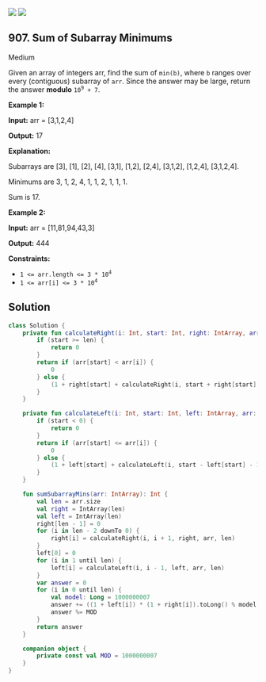 [![](https://img.shields.io/github/stars/javadev/LeetCode-in-Kotlin?label=Stars&style=flat-square)](https://github.com/javadev/LeetCode-in-Kotlin)
[![](https://img.shields.io/github/forks/javadev/LeetCode-in-Kotlin?label=Fork%20me%20on%20GitHub%20&style=flat-square)](https://github.com/javadev/LeetCode-in-Kotlin/fork)

## 907\. Sum of Subarray Minimums

Medium

Given an array of integers arr, find the sum of `min(b)`, where `b` ranges over every (contiguous) subarray of `arr`. Since the answer may be large, return the answer **modulo** <code>10<sup>9</sup> + 7</code>.

**Example 1:**

**Input:** arr = [3,1,2,4]

**Output:** 17

**Explanation:** 

Subarrays are [3], [1], [2], [4], [3,1], [1,2], [2,4], [3,1,2], [1,2,4], [3,1,2,4]. 

Minimums are 3, 1, 2, 4, 1, 1, 2, 1, 1, 1. 

Sum is 17.

**Example 2:**

**Input:** arr = [11,81,94,43,3]

**Output:** 444

**Constraints:**

*   <code>1 <= arr.length <= 3 * 10<sup>4</sup></code>
*   <code>1 <= arr[i] <= 3 * 10<sup>4</sup></code>

## Solution

```kotlin
class Solution {
    private fun calculateRight(i: Int, start: Int, right: IntArray, arr: IntArray, len: Int): Int {
        if (start >= len) {
            return 0
        }
        return if (arr[start] < arr[i]) {
            0
        } else {
            (1 + right[start] + calculateRight(i, start + right[start] + 1, right, arr, len)) % MOD
        }
    }

    private fun calculateLeft(i: Int, start: Int, left: IntArray, arr: IntArray, len: Int): Int {
        if (start < 0) {
            return 0
        }
        return if (arr[start] <= arr[i]) {
            0
        } else {
            (1 + left[start] + calculateLeft(i, start - left[start] - 1, left, arr, len)) % MOD
        }
    }

    fun sumSubarrayMins(arr: IntArray): Int {
        val len = arr.size
        val right = IntArray(len)
        val left = IntArray(len)
        right[len - 1] = 0
        for (i in len - 2 downTo 0) {
            right[i] = calculateRight(i, i + 1, right, arr, len)
        }
        left[0] = 0
        for (i in 1 until len) {
            left[i] = calculateLeft(i, i - 1, left, arr, len)
        }
        var answer = 0
        for (i in 0 until len) {
            val model: Long = 1000000007
            answer += ((1 + left[i]) * (1 + right[i]).toLong() % model * arr[i] % model).toInt()
            answer %= MOD
        }
        return answer
    }

    companion object {
        private const val MOD = 1000000007
    }
}
```
